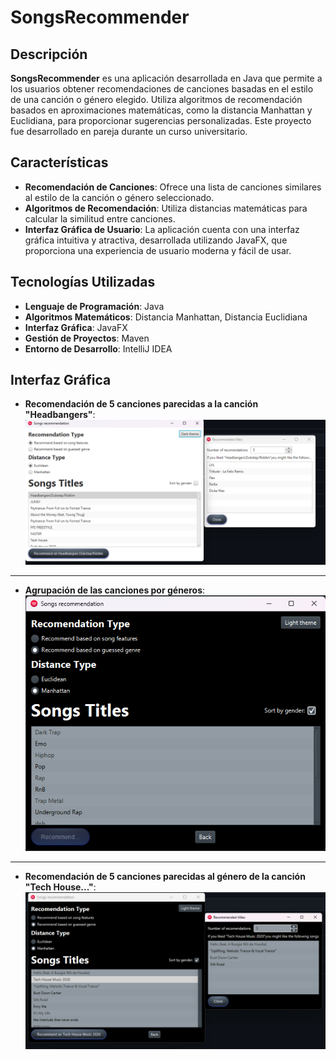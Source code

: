 # SongsRecommender

## Descripción

**SongsRecommender** es una aplicación desarrollada en Java que permite a los usuarios obtener recomendaciones de canciones basadas en el estilo de una canción o género elegido.
Utiliza algoritmos de recomendación basados en aproximaciones matemáticas, como la distancia Manhattan y Euclidiana, para proporcionar sugerencias personalizadas. Este proyecto fue desarrollado en pareja durante un curso universitario.

## Características

- **Recomendación de Canciones**: Ofrece una lista de canciones similares al estilo de la canción o género seleccionado.
- **Algoritmos de Recomendación**: Utiliza distancias matemáticas para calcular la similitud entre canciones.
- **Interfaz Gráfica de Usuario**: La aplicación cuenta con una interfaz gráfica intuitiva y atractiva, desarrollada utilizando JavaFX, que proporciona una experiencia de usuario moderna y fácil de usar.

## Tecnologías Utilizadas

- **Lenguaje de Programación**: Java
- **Algoritmos Matemáticos**: Distancia Manhattan, Distancia Euclidiana
- **Interfaz Gráfica**: JavaFX
- **Gestión de Proyectos**: Maven
- **Entorno de Desarrollo**: IntelliJ IDEA

## Interfaz Gráfica

- **Recomendación de 5 canciones parecidas a la canción "Headbangers"**:
  ![Recomendación de 5 canciones parecidas a la canción "Headbangers"](src/Files/Imagen1.png)

---

- **Agrupación de las canciones por géneros**:
  ![Agrupación de las canciones por géneros](src/Files/Imagen2.png)

---

- **Recomendación de 5 canciones parecidas al género de la canción "Tech House..."**:
  ![Recomendación de 5 canciones parecidas al género de la canción "Tech House..."](src/Files/Imagen3.png)





